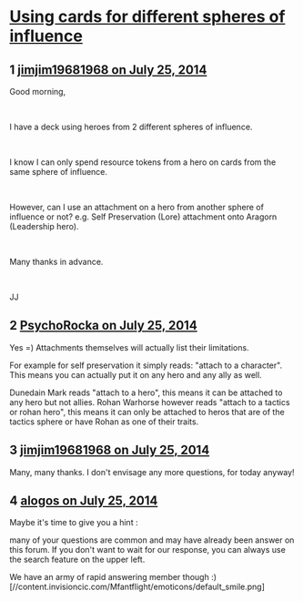 # [Using cards for different spheres of influence](https://community.fantasyflightgames.com/topic/111649-using-cards-for-different-spheres-of-influence/)

## 1 [jimjim19681968 on July 25, 2014](https://community.fantasyflightgames.com/topic/111649-using-cards-for-different-spheres-of-influence/?do=findComment&comment=1169093)

Good morning,

 

I have a deck using heroes from 2 different spheres of influence.

 

I know I can only spend resource tokens from a hero on cards from the same sphere of influence.

 

However, can I use an attachment on a hero from another sphere of influence or not? e.g. Self Preservation (Lore) attachment onto Aragorn (Leadership hero).

 

Many thanks in advance.

 

JJ

## 2 [PsychoRocka on July 25, 2014](https://community.fantasyflightgames.com/topic/111649-using-cards-for-different-spheres-of-influence/?do=findComment&comment=1169102)

Yes =) Attachments themselves will actually list their limitations.

For example for self preservation it simply reads: "attach to a character". This means you can actually put it on any hero and any ally as well.

Dunedain Mark reads "attach to a hero", this means it can be attached to any hero but not allies.
Rohan Warhorse however reads "attach to a tactics or rohan hero", this means it can only be attached to heros that are of the tactics sphere or have Rohan as one of their traits.

## 3 [jimjim19681968 on July 25, 2014](https://community.fantasyflightgames.com/topic/111649-using-cards-for-different-spheres-of-influence/?do=findComment&comment=1169118)

Many, many thanks. I don't envisage any more questions, for today anyway!

## 4 [alogos on July 25, 2014](https://community.fantasyflightgames.com/topic/111649-using-cards-for-different-spheres-of-influence/?do=findComment&comment=1169624)

Maybe it's time to give you a hint :

many of your questions are common and may have already been answer on this forum. If you don't want to wait for our response, you can always use the search feature on the upper left.

We have an army of rapid answering member though :) [//content.invisioncic.com/Mfantflight/emoticons/default_smile.png]

